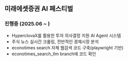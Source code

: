 ## 미래에셋증권 AI 페스티벌

### 진행중 (2025.06 ~ )

- HyperclovaX를 활용한 투자 의사결정 지원 AI Agent 시스템
- 주식 뉴스 실시간 크롤링, 전반적인 경제시장 분석
- econotimes search 자체 웹검색 코드 구축(playwright 기반)
- econotimes_search_llm branch에 코드 확인

